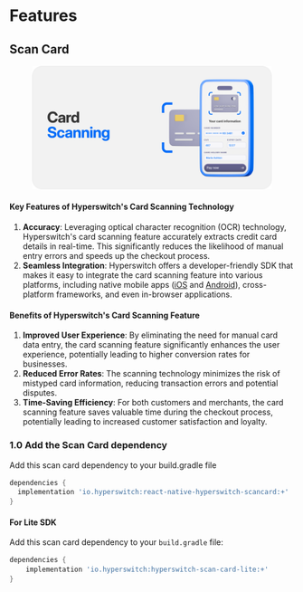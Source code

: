 # Features

## Scan Card

<figure><img src="../../../../.gitbook/assets/Frame 48095844.png" alt=""><figcaption></figcaption></figure>

#### Key Features of Hyperswitch's Card Scanning Technology

1. **Accuracy**: Leveraging optical character recognition (OCR) technology, Hyperswitch's card scanning feature accurately extracts credit card details in real-time. This significantly reduces the likelihood of manual entry errors and speeds up the checkout process.
2. **Seamless Integration**: Hyperswitch offers a developer-friendly SDK that makes it easy to integrate the card scanning feature into various platforms, including native mobile apps ([iOS](https://docs.hyperswitch.io/hyperswitch-cloud/integration-guide/ios/features) and [Android](https://docs.hyperswitch.io/hyperswitch-cloud/integration-guide/android/features)), cross-platform frameworks, and even in-browser applications.&#x20;

#### Benefits of Hyperswitch's Card Scanning Feature

1. **Improved User Experience**: By eliminating the need for manual card data entry, the card scanning feature significantly enhances the user experience, potentially leading to higher conversion rates for businesses.
2. **Reduced Error Rates**: The scanning technology minimizes the risk of mistyped card information, reducing transaction errors and potential disputes.&#x20;
3. **Time-Saving Efficiency**: For both customers and merchants, the card scanning feature saves valuable time during the checkout process, potentially leading to increased customer satisfaction and loyalty.

### 1.0 Add the Scan Card dependency

Add this scan card dependency to your build.gradle file

```gradle
dependencies {
  implementation 'io.hyperswitch:react-native-hyperswitch-scancard:+'
}
```

#### For Lite SDK

Add this scan card dependency to your `build.gradle` file:

```gradle
dependencies {
    implementation 'io.hyperswitch:hyperswitch-scan-card-lite:+'
}
```

